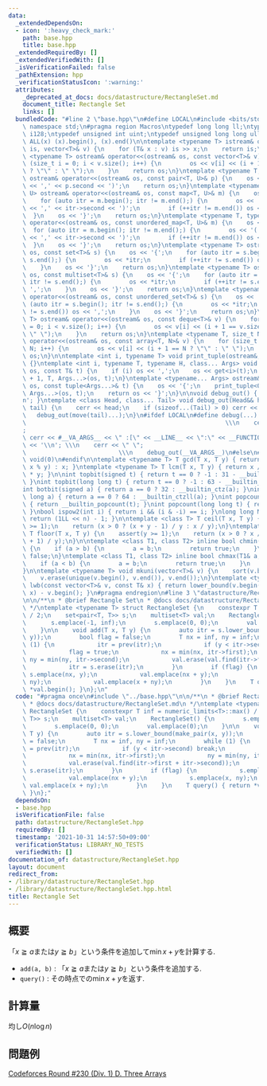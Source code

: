 ```yaml
---
data:
  _extendedDependsOn:
  - icon: ':heavy_check_mark:'
    path: base.hpp
    title: base.hpp
  _extendedRequiredBy: []
  _extendedVerifiedWith: []
  _isVerificationFailed: false
  _pathExtension: hpp
  _verificationStatusIcon: ':warning:'
  attributes:
    _deprecated_at_docs: docs/datastructure/RectangleSet.md
    document_title: Rectangle Set
    links: []
  bundledCode: "#line 2 \"base.hpp\"\n#define LOCAL\n#include <bits/stdc++.h>\nusing\
    \ namespace std;\n#pragma region Macros\ntypedef long long ll;\ntypedef __int128_t\
    \ i128;\ntypedef unsigned int uint;\ntypedef unsigned long long ull;\n#define\
    \ ALL(x) (x).begin(), (x).end()\n\ntemplate <typename T> istream& operator>>(istream&\
    \ is, vector<T>& v) {\n    for (T& x : v) is >> x;\n    return is;\n}\ntemplate\
    \ <typename T> ostream& operator<<(ostream& os, const vector<T>& v) {\n    for\
    \ (size_t i = 0; i < v.size(); i++) {\n        os << v[i] << (i + 1 == v.size()\
    \ ? \"\" : \" \");\n    }\n    return os;\n}\ntemplate <typename T, typename U>\
    \ ostream& operator<<(ostream& os, const pair<T, U>& p) {\n    os << '(' << p.first\
    \ << ',' << p.second << ')';\n    return os;\n}\ntemplate <typename T, typename\
    \ U> ostream& operator<<(ostream& os, const map<T, U>& m) {\n    os << '{';\n\
    \    for (auto itr = m.begin(); itr != m.end();) {\n        os << '(' << itr->first\
    \ << ',' << itr->second << ')';\n        if (++itr != m.end()) os << ',';\n  \
    \  }\n    os << '}';\n    return os;\n}\ntemplate <typename T, typename U> ostream&\
    \ operator<<(ostream& os, const unordered_map<T, U>& m) {\n    os << '{';\n  \
    \  for (auto itr = m.begin(); itr != m.end();) {\n        os << '(' << itr->first\
    \ << ',' << itr->second << ')';\n        if (++itr != m.end()) os << ',';\n  \
    \  }\n    os << '}';\n    return os;\n}\ntemplate <typename T> ostream& operator<<(ostream&\
    \ os, const set<T>& s) {\n    os << '{';\n    for (auto itr = s.begin(); itr !=\
    \ s.end();) {\n        os << *itr;\n        if (++itr != s.end()) os << ',';\n\
    \    }\n    os << '}';\n    return os;\n}\ntemplate <typename T> ostream& operator<<(ostream&\
    \ os, const multiset<T>& s) {\n    os << '{';\n    for (auto itr = s.begin();\
    \ itr != s.end();) {\n        os << *itr;\n        if (++itr != s.end()) os <<\
    \ ',';\n    }\n    os << '}';\n    return os;\n}\ntemplate <typename T> ostream&\
    \ operator<<(ostream& os, const unordered_set<T>& s) {\n    os << '{';\n    for\
    \ (auto itr = s.begin(); itr != s.end();) {\n        os << *itr;\n        if (++itr\
    \ != s.end()) os << ',';\n    }\n    os << '}';\n    return os;\n}\ntemplate <typename\
    \ T> ostream& operator<<(ostream& os, const deque<T>& v) {\n    for (size_t i\
    \ = 0; i < v.size(); i++) {\n        os << v[i] << (i + 1 == v.size() ? \"\" :\
    \ \" \");\n    }\n    return os;\n}\ntemplate <typename T, size_t N> ostream&\
    \ operator<<(ostream& os, const array<T, N>& v) {\n    for (size_t i = 0; i <\
    \ N; i++) {\n        os << v[i] << (i + 1 == N ? \"\" : \" \");\n    }\n    return\
    \ os;\n}\n\ntemplate <int i, typename T> void print_tuple(ostream&, const T&)\
    \ {}\ntemplate <int i, typename T, typename H, class... Args> void print_tuple(ostream&\
    \ os, const T& t) {\n    if (i) os << ',';\n    os << get<i>(t);\n    print_tuple<i\
    \ + 1, T, Args...>(os, t);\n}\ntemplate <typename... Args> ostream& operator<<(ostream&\
    \ os, const tuple<Args...>& t) {\n    os << '{';\n    print_tuple<0, tuple<Args...>,\
    \ Args...>(os, t);\n    return os << '}';\n}\n\nvoid debug_out() { cerr << '\\\
    n'; }\ntemplate <class Head, class... Tail> void debug_out(Head&& head, Tail&&...\
    \ tail) {\n    cerr << head;\n    if (sizeof...(Tail) > 0) cerr << \", \";\n \
    \   debug_out(move(tail)...);\n}\n#ifdef LOCAL\n#define debug(...)           \
    \                                                        \\\n    cerr << \" \"\
    ;                                                                     \\\n   \
    \ cerr << #__VA_ARGS__ << \" :[\" << __LINE__ << \":\" << __FUNCTION__ << \"]\"\
    \ << '\\n'; \\\n    cerr << \" \";                                           \
    \                          \\\n    debug_out(__VA_ARGS__)\n#else\n#define debug(...)\
    \ void(0)\n#endif\n\ntemplate <typename T> T gcd(T x, T y) { return y != 0 ? gcd(y,\
    \ x % y) : x; }\ntemplate <typename T> T lcm(T x, T y) { return x / gcd(x, y)\
    \ * y; }\n\nint topbit(signed t) { return t == 0 ? -1 : 31 - __builtin_clz(t);\
    \ }\nint topbit(long long t) { return t == 0 ? -1 : 63 - __builtin_clzll(t); }\n\
    int botbit(signed a) { return a == 0 ? 32 : __builtin_ctz(a); }\nint botbit(long\
    \ long a) { return a == 0 ? 64 : __builtin_ctzll(a); }\nint popcount(signed t)\
    \ { return __builtin_popcount(t); }\nint popcount(long long t) { return __builtin_popcountll(t);\
    \ }\nbool ispow2(int i) { return i && (i & -i) == i; }\nlong long MSK(int n) {\
    \ return (1LL << n) - 1; }\n\ntemplate <class T> T ceil(T x, T y) {\n    assert(y\
    \ >= 1);\n    return (x > 0 ? (x + y - 1) / y : x / y);\n}\ntemplate <class T>\
    \ T floor(T x, T y) {\n    assert(y >= 1);\n    return (x > 0 ? x / y : (x - y\
    \ + 1) / y);\n}\n\ntemplate <class T1, class T2> inline bool chmin(T1& a, T2 b)\
    \ {\n    if (a > b) {\n        a = b;\n        return true;\n    }\n    return\
    \ false;\n}\ntemplate <class T1, class T2> inline bool chmax(T1& a, T2 b) {\n\
    \    if (a < b) {\n        a = b;\n        return true;\n    }\n    return false;\n\
    }\n\ntemplate <typename T> void mkuni(vector<T>& v) {\n    sort(v.begin(), v.end());\n\
    \    v.erase(unique(v.begin(), v.end()), v.end());\n}\ntemplate <typename T> int\
    \ lwb(const vector<T>& v, const T& x) { return lower_bound(v.begin(), v.end(),\
    \ x) - v.begin(); }\n#pragma endregion\n#line 3 \"datastructure/RectangleSet.hpp\"\
    \n\n/**\n * @brief Rectangle Set\n * @docs docs/datastructure/RectangleSet.md\n\
    \ */\ntemplate <typename T> struct RectangleSet {\n    constexpr T inf = numeric_limits<T>::max()\
    \ / 2;\n    set<pair<T, T>> s;\n    multiset<T> val;\n    RectangleSet() {\n \
    \       s.emplace(-1, inf);\n        s.emplace(0, 0);\n        val.emplace(0);\n\
    \    }\n\n    void add(T x, T y) {\n        auto itr = s.lower_bound(make_pair(x,\
    \ y));\n        bool flag = false;\n        T nx = inf, ny = inf;\n        while\
    \ (1) {\n            itr = prev(itr);\n            if (y < itr->second) break;\n\
    \            flag = true;\n            nx = min(nx, itr->first);\n           \
    \ ny = min(ny, itr->second);\n            val.erase(val.find(itr->first + itr->second));\n\
    \            itr = s.erase(itr);\n        }\n        if (flag) {\n           \
    \ s.emplace(nx, y);\n            val.emplace(nx + y);\n            s.emplace(x,\
    \ ny);\n            val.emplace(x + ny);\n        }\n    }\n    T query() { return\
    \ *val.begin(); }\n};\n"
  code: "#pragma once\n#include \"../base.hpp\"\n\n/**\n * @brief Rectangle Set\n\
    \ * @docs docs/datastructure/RectangleSet.md\n */\ntemplate <typename T> struct\
    \ RectangleSet {\n    constexpr T inf = numeric_limits<T>::max() / 2;\n    set<pair<T,\
    \ T>> s;\n    multiset<T> val;\n    RectangleSet() {\n        s.emplace(-1, inf);\n\
    \        s.emplace(0, 0);\n        val.emplace(0);\n    }\n\n    void add(T x,\
    \ T y) {\n        auto itr = s.lower_bound(make_pair(x, y));\n        bool flag\
    \ = false;\n        T nx = inf, ny = inf;\n        while (1) {\n            itr\
    \ = prev(itr);\n            if (y < itr->second) break;\n            flag = true;\n\
    \            nx = min(nx, itr->first);\n            ny = min(ny, itr->second);\n\
    \            val.erase(val.find(itr->first + itr->second));\n            itr =\
    \ s.erase(itr);\n        }\n        if (flag) {\n            s.emplace(nx, y);\n\
    \            val.emplace(nx + y);\n            s.emplace(x, ny);\n           \
    \ val.emplace(x + ny);\n        }\n    }\n    T query() { return *val.begin();\
    \ }\n};"
  dependsOn:
  - base.hpp
  isVerificationFile: false
  path: datastructure/RectangleSet.hpp
  requiredBy: []
  timestamp: '2021-10-31 14:57:50+09:00'
  verificationStatus: LIBRARY_NO_TESTS
  verifiedWith: []
documentation_of: datastructure/RectangleSet.hpp
layout: document
redirect_from:
- /library/datastructure/RectangleSet.hpp
- /library/datastructure/RectangleSet.hpp.html
title: Rectangle Set
---
```

## 概要
「$x \geqq a$または$y \geqq b$」という条件を追加して$\min x+y$を計算する.
- `add(a, b)` : 「$x \geqq a$または$y \geqq b$」という条件を追加する.
- `query()` : その時点での$\min x+y$を返す.

## 計算量
均し$O(n\log n)$

## 問題例
[Codeforces Round #230 (Div. 1) D. Three Arrays](https://codeforces.com/contest/392/problem/D)